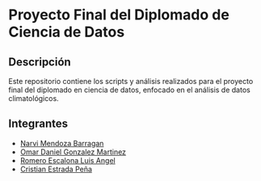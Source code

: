 # Proyecto Final del Diplomado de Ciencia de Datos

## Descripción
Este repositorio contiene los scripts y análisis realizados para el proyecto final del diplomado en ciencia de datos, enfocado en el análisis de datos climatológicos.

## Integrantes
- [Narvi Mendoza Barragan](mailto:nmendozab130@alumno.uaemex.mx)
- [Omar Daniel Gonzalez Martinez](mailto:ogonzalezm769@alumno.uaemex.mx)
- [Romero Escalona Luis Angel](mailto:lromeroe726@alumno.uaemex.mx)
- [Cristian Estrada Peña](mailto:cestradap757@alumno.uaemex.mx)
